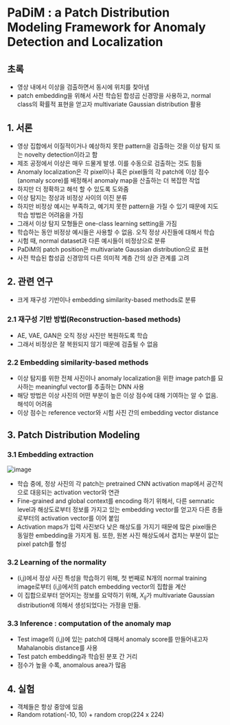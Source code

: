 # PaDiM : a Patch Distribution Modeling Framework for Anomaly Detection and Localization

## 초록

- 영상 내에서 이상을 검출하면서 동시에 위치를 찾아냄
- patch embedding을 위해서 사전 학습된 합성곱 신경망을 사용하고, normal class의 확률적 표현을 얻고자 multivariate Gaussian distribution 활용

## 1. 서론
- 영상 집합에서 이질적이거나 예상하지 못한 pattern을 검출하는 것을 이상 탐지 또는 novelty detection이라고 함
- 제조 공정에서 이상은 매우 드물게 발생. 이를 수동으로 검출하는 것도 힘듦
- Anomaly localization은 각 pixel이나 혹은 pixel들의 각 patch에 이상 점수(anomaly score)를 배정해서 anomaly map을 산출하는 더 복잡한 작업
- 하지만 더 정확하고 해석 할 수 있도록 도와줌
- 이상 탐지는 정상과 비정상 사이의 이진 분류
- 하지만 비정상 예시는 부족하고, 예기치 못한 pattern을 가질 수 있기 때문에 지도 학습 방법은 어려움을 가짐
- 그래서 이상 탐지 모형들은 one-class learning setting을 가짐
- 학습하는 동안  비정상 예시들은 사용할 수 없음. 오직 정상 사진들에 대해서 학습
- 시험 때, normal dataset과 다른 예시들이 비정상으로 분류
- PaDiM의 patch position은 multivariate Gaussian distribution으로 표현
- 사전 학습된 합성곱 신경망의 다른 의미적 계층 간의 상관 관계를 고려

## 2. 관련 연구 
- 크게 재구성 기반이나 embedding similarity-based methods로 분류

### 2.1 재구성 기반 방법(Reconstruction-based methods)
- AE, VAE, GAN은 오직 정상 사진만 복원하도록 학습
- 그래서 비정상은 잘 복원되지 않기 때문에 검출될 수 없음

### 2.2 Embedding similarity-based methods
- 이상 탐지를 위한 전체 사진이나 anomaly localization을 위한 image patch를 묘사하는 meaningful vector를 추출하는 DNN 사용
- 해당 방법은 이상 사진의 어떤 부분이 높은 이상 점수에 대해 기여하는 알 수 없음. 해석이 어려움
- 이상 점수는 reference vector와 시험 사진 간의 embedding vector distance

## 3. Patch Distribution Modeling

### 3.1 Embedding extraction

![image](https://github.com/user-attachments/assets/5346941b-2442-41e0-95bf-967afc9d984a)

- 학습 중에, 정상 사진의 각 patch는 pretrained CNN activation map에서 공간적으로 대응되는 activation vector와 연관
- Fine-grained and global context를 encoding 하기 위해서, 다른 semnatic level과 해상도로부터 정보를 가지고 있는 embedding vector를 얻고자 다른 층들로부터의 activation vector를 이어 붙임
- Activation maps가 입력 사진보다 낮은 해상도를 가지기 때문에 많은 pixel들은 동일한 embedding을 가지게 됨. 또한, 원본 사진 해상도에서 겹치는 부분이 없는 pixel patch를 형성

### 3.2 Learning of the normality
- (i,j)에서 정상 사진 특성을 학습하기 위해, 첫 번째로 N개의 normal training image로부터 (i,j)에서의 patch embedding vector의 집합을 계산
- 이 집합으로부터 얻어지는 정보를 요약하기 위해, $X_{ij}$가 multivariate Gaussian distribution에 의해서 생성되었다는 가정을 만듦.

### 3.3 Inference : computation of the anomaly map
- Test image의 (i,j)에 있는 patch에 대해서 anomaly score를 만들어내고자 Mahalanobis distance를 사용
- Test patch embedding과 학습된 분포 간 거리
- 점수가 높을 수록, anomalous area가 많음

## 4. 실험
- 객체들은 항상 중앙에 있음
- Random rotation(-10, 10) + random crop(224 x 224)
